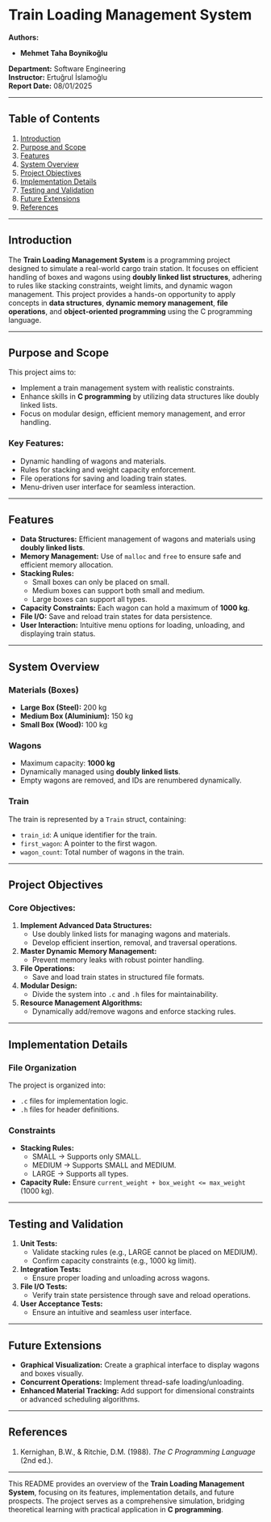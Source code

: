 # Train Loading Management System

**Authors:**

- **Mehmet Taha Boynikoğlu**

**Department:** Software Engineering  
**Instructor:** Ertuğrul İslamoğlu  
**Report Date:** 08/01/2025

---

## Table of Contents

1. [Introduction](#introduction)
2. [Purpose and Scope](#purpose-and-scope)
3. [Features](#features)
4. [System Overview](#system-overview)
5. [Project Objectives](#project-objectives)
6. [Implementation Details](#implementation-details)
7. [Testing and Validation](#testing-and-validation)
8. [Future Extensions](#future-extensions)
9. [References](#references)

---

## Introduction

The **Train Loading Management System** is a programming project designed to simulate a real-world cargo train station. It focuses on efficient handling of boxes and wagons using **doubly linked list structures**, adhering to rules like stacking constraints, weight limits, and dynamic wagon management. This project provides a hands-on opportunity to apply concepts in **data structures**, **dynamic memory management**, **file operations**, and **object-oriented programming** using the C programming language.

---

## Purpose and Scope

This project aims to:

- Implement a train management system with realistic constraints.
- Enhance skills in **C programming** by utilizing data structures like doubly linked lists.
- Focus on modular design, efficient memory management, and error handling.

### Key Features:

- Dynamic handling of wagons and materials.
- Rules for stacking and weight capacity enforcement.
- File operations for saving and loading train states.
- Menu-driven user interface for seamless interaction.

---

## Features

- **Data Structures:** Efficient management of wagons and materials using **doubly linked lists**.
- **Memory Management:** Use of `malloc` and `free` to ensure safe and efficient memory allocation.
- **Stacking Rules:**
  - Small boxes can only be placed on small.
  - Medium boxes can support both small and medium.
  - Large boxes can support all types.
- **Capacity Constraints:** Each wagon can hold a maximum of **1000 kg**.
- **File I/O:** Save and reload train states for data persistence.
- **User Interaction:** Intuitive menu options for loading, unloading, and displaying train status.

---

## System Overview

### Materials (Boxes)

- **Large Box (Steel):** 200 kg
- **Medium Box (Aluminium):** 150 kg
- **Small Box (Wood):** 100 kg

### Wagons

- Maximum capacity: **1000 kg**
- Dynamically managed using **doubly linked lists**.
- Empty wagons are removed, and IDs are renumbered dynamically.

### Train

The train is represented by a `Train` struct, containing:

- `train_id`: A unique identifier for the train.
- `first_wagon`: A pointer to the first wagon.
- `wagon_count`: Total number of wagons in the train.

---

## Project Objectives

### Core Objectives:

1. **Implement Advanced Data Structures:**
   - Use doubly linked lists for managing wagons and materials.
   - Develop efficient insertion, removal, and traversal operations.
2. **Master Dynamic Memory Management:**
   - Prevent memory leaks with robust pointer handling.
3. **File Operations:**
   - Save and load train states in structured file formats.
4. **Modular Design:**
   - Divide the system into `.c` and `.h` files for maintainability.
5. **Resource Management Algorithms:**
   - Dynamically add/remove wagons and enforce stacking rules.

---

## Implementation Details

### File Organization

The project is organized into:

- `.c` files for implementation logic.
- `.h` files for header definitions.

### Constraints

- **Stacking Rules:**
  - SMALL -> Supports only SMALL.
  - MEDIUM -> Supports SMALL and MEDIUM.
  - LARGE -> Supports all types.
- **Capacity Rule:** Ensure `current_weight + box_weight <= max_weight` (1000 kg).

---

## Testing and Validation

1. **Unit Tests:**
   - Validate stacking rules (e.g., LARGE cannot be placed on MEDIUM).
   - Confirm capacity constraints (e.g., 1000 kg limit).
2. **Integration Tests:**
   - Ensure proper loading and unloading across wagons.
3. **File I/O Tests:**
   - Verify train state persistence through save and reload operations.
4. **User Acceptance Tests:**
   - Ensure an intuitive and seamless user interface.

---

## Future Extensions

- **Graphical Visualization:** Create a graphical interface to display wagons and boxes visually.
- **Concurrent Operations:** Implement thread-safe loading/unloading.
- **Enhanced Material Tracking:** Add support for dimensional constraints or advanced scheduling algorithms.

---

## References

1. Kernighan, B.W., & Ritchie, D.M. (1988). _The C Programming Language_ (2nd ed.).

---

This README provides an overview of the **Train Loading Management System**, focusing on its features, implementation details, and future prospects. The project serves as a comprehensive simulation, bridging theoretical learning with practical application in **C programming**.
